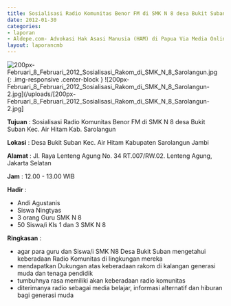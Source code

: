 ```yaml
---
title: Sosialisasi Radio Komunitas Benor FM di SMK N 8 desa Bukit Suban Kec. Air Hitam Kab. Sarolangun
date: 2012-01-30
categories:
- laporan
- Aldepe.com- Advokasi Hak Asasi Manusia (HAM) di Papua Via Media Online, Mobile Phone dan Social Media 
layout: laporancmb
---
```


![200px-Februari_8_Februari_2012_Sosialisasi_Rakom_di_SMK_N_8_Sarolangun.jpg](/uploads/200px-Februari_8_Februari_2012_Sosialisasi_Rakom_di_SMK_N_8_Sarolangun.jpg){: .img-responsive .center-block }
![200px-Februari_8_Februari_2012_Sosialisasi_Rakom_di_SMK_N_8_Sarolangun-2.jpg](/uploads/[200px-Februari_8_Februari_2012_Sosialisasi_Rakom_di_SMK_N_8_Sarolangun-2.jpg]

**Tujuan** : Sosialisasi Radio Komunitas Benor FM di SMK N 8 desa Bukit Suban Kec. Air Hitam Kab. Sarolangun

**Lokasi** : Desa Bukit Suban Kec. Air Hitam Kabupaten Sarolangun Jambi

**Alamat** : Jl. Raya Lenteng Agung No. 34 RT.007/RW.02. Lenteng Agung, Jakarta Selatan

**Jam** : 12.00 - 13.00 WIB

**Hadir** : 
* Andi Agustanis
* Siswa Ningtyas
* 3 orang Guru SMK N 8
* 50 Siswa/i Kls 1 dan 3 SMK N 8

**Ringkasan** : 
* agar para guru dan Siswa/i SMK N8 Desa Bukit Suban mengetahui keberadaan Radio Komunitas di lingkungan mereka
* mendapatkan Dukungan atas keberadaan rakom di kalangan generasi muda dan tenaga pendidik
* tumbuhnya rasa memiliki akan keberadaan radio komunitas
* diterimanya radio sebagai media belajar, informasi alternatif dan hiburan bagi generasi muda
